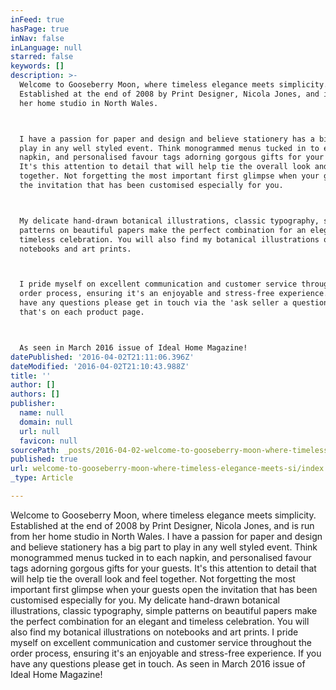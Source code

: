 ```yaml
---
inFeed: true
hasPage: true
inNav: false
inLanguage: null
starred: false
keywords: []
description: >-
  Welcome to Gooseberry Moon, where timeless elegance meets simplicity.
  Established at the end of 2008 by Print Designer, Nicola Jones, and is run from
  her home studio in North Wales.



  I have a passion for paper and design and believe stationery has a big part to
  play in any well styled event. Think monogrammed menus tucked in to each
  napkin, and personalised favour tags adorning gorgous gifts for your guests.
  It's this attention to detail that will help tie the overall look and feel
  together. Not forgetting the most important first glimpse when your guests open
  the invitation that has been customised especially for you.



  My delicate hand-drawn botanical illustrations, classic typography, simple
  patterns on beautiful papers make the perfect combination for an elegant and
  timeless celebration. You will also find my botanical illustrations on
  notebooks and art prints.



  I pride myself on excellent communication and customer service throughout the
  order process, ensuring it's an enjoyable and stress-free experience. If you
  have any questions please get in touch via the 'ask seller a question' button
  that's on each product page.



  As seen in March 2016 issue of Ideal Home Magazine!
datePublished: '2016-04-02T21:11:06.396Z'
dateModified: '2016-04-02T21:10:43.988Z'
title: ''
author: []
authors: []
publisher:
  name: null
  domain: null
  url: null
  favicon: null
sourcePath: _posts/2016-04-02-welcome-to-gooseberry-moon-where-timeless-elegance-meets-si.md
published: true
url: welcome-to-gooseberry-moon-where-timeless-elegance-meets-si/index.html
_type: Article

---
```

Welcome to Gooseberry Moon, where timeless elegance meets simplicity. Established at the end of 2008 by Print Designer, Nicola Jones, and is run from her home studio in North Wales.
I have a passion for paper and design and believe stationery has a big part to play in any well styled event. Think monogrammed menus tucked in to each napkin, and personalised favour tags adorning gorgous gifts for your guests. It's this attention to detail that will help tie the overall look and feel together. Not forgetting the most important first glimpse when your guests open the invitation that has been customised especially for you.
My delicate hand-drawn botanical illustrations, classic typography, simple patterns on beautiful papers make the perfect combination for an elegant and timeless celebration. You will also find my botanical illustrations on notebooks and art prints.
I pride myself on excellent communication and customer service throughout the order process, ensuring it's an enjoyable and stress-free experience. If you have any questions please get in touch. As seen in March 2016 issue of Ideal Home Magazine!